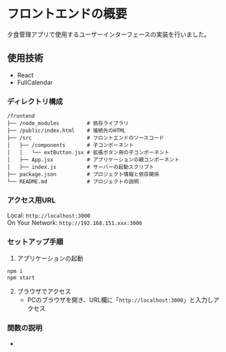 # フロントエンドの概要
夕食管理アプリで使用するユーザーインターフェースの実装を行いました。

## 使用技術
- React
- FullCalendar

### ディレクトリ構成
```
/frontend
├── /node_modules         # 依存ライブラリ
├── /public/index.html    # 接続先のHTML
├── /src                  # フロントエンドのソースコード
│   ├── /components       # 子コンポーネント
│   │   └── extButton.jsx # 拡張ボタン用の子コンポーネント
│   ├── App.jsx           # アプリケーションの親コンポーネント
│   ├── index.js          # サーバーの起動スクリプト
├── package.json          # プロジェクト情報と依存関係
└── README.md             # プロジェクトの説明
```

### アクセス用URL
Local:            `http://localhost:3000` <br />
On Your Network:  `http://192.168.151.xxx:3000`

### セットアップ手順
1. アプリケーションの起動
```bash
npm i
npm start
```
2. ブラウザでアクセス
   - PCのブラウザを開き、URL欄に「`http://localhost:3000`」と入力しアクセス

### 関数の説明
- 